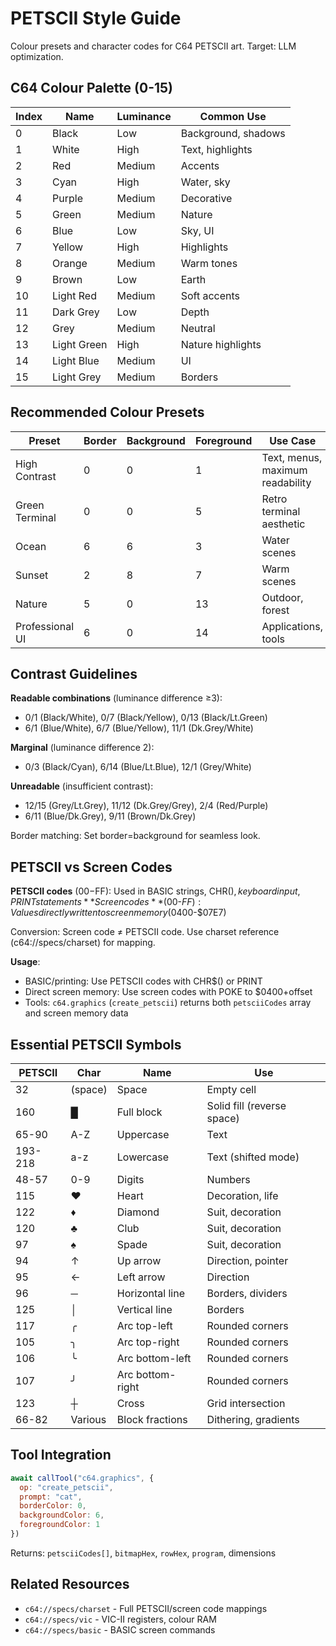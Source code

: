 # PETSCII Style Guide

Colour presets and character codes for C64 PETSCII art. Target: LLM optimization.

## C64 Colour Palette (0-15)

| Index | Name | Luminance | Common Use |
|-------|------|-----------|------------|
| 0 | Black | Low | Background, shadows |
| 1 | White | High | Text, highlights |
| 2 | Red | Medium | Accents |
| 3 | Cyan | High | Water, sky |
| 4 | Purple | Medium | Decorative |
| 5 | Green | Medium | Nature |
| 6 | Blue | Low | Sky, UI |
| 7 | Yellow | High | Highlights |
| 8 | Orange | Medium | Warm tones |
| 9 | Brown | Low | Earth |
| 10 | Light Red | Medium | Soft accents |
| 11 | Dark Grey | Low | Depth |
| 12 | Grey | Medium | Neutral |
| 13 | Light Green | High | Nature highlights |
| 14 | Light Blue | Medium | UI |
| 15 | Light Grey | Medium | Borders |

## Recommended Colour Presets

| Preset | Border | Background | Foreground | Use Case |
|--------|--------|------------|------------|----------|
| High Contrast | 0 | 0 | 1 | Text, menus, maximum readability |
| Green Terminal | 0 | 0 | 5 | Retro terminal aesthetic |
| Ocean | 6 | 6 | 3 | Water scenes |
| Sunset | 2 | 8 | 7 | Warm scenes |
| Nature | 5 | 0 | 13 | Outdoor, forest |
| Professional UI | 6 | 0 | 14 | Applications, tools |

## Contrast Guidelines

**Readable combinations** (luminance difference ≥3):
- 0/1 (Black/White), 0/7 (Black/Yellow), 0/13 (Black/Lt.Green)
- 6/1 (Blue/White), 6/7 (Blue/Yellow), 11/1 (Dk.Grey/White)

**Marginal** (luminance difference 2):
- 0/3 (Black/Cyan), 6/14 (Blue/Lt.Blue), 12/1 (Grey/White)

**Unreadable** (insufficient contrast):
- 12/15 (Grey/Lt.Grey), 11/12 (Dk.Grey/Grey), 2/4 (Red/Purple)
- 6/11 (Blue/Dk.Grey), 9/11 (Brown/Dk.Grey)

Border matching: Set border=background for seamless look.

## PETSCII vs Screen Codes

**PETSCII codes** ($00-$FF): Used in BASIC strings, CHR$(), keyboard input, PRINT statements
**Screen codes** ($00-$FF): Values directly written to screen memory ($0400-$07E7)

Conversion: Screen code ≠ PETSCII code. Use charset reference (c64://specs/charset) for mapping.

**Usage**:
- BASIC/printing: Use PETSCII codes with CHR$() or PRINT
- Direct screen memory: Use screen codes with POKE to $0400+offset
- Tools: `c64.graphics` (`create_petscii`) returns both `petsciiCodes` array and screen memory data

## Essential PETSCII Symbols

| PETSCII | Char | Name | Use |
|---------|------|------|-----|
| 32 | (space) | Space | Empty cell |
| 160 | █ | Full block | Solid fill (reverse space) |
| 65-90 | A-Z | Uppercase | Text |
| 193-218 | a-z | Lowercase | Text (shifted mode) |
| 48-57 | 0-9 | Digits | Numbers |
| 115 | ♥ | Heart | Decoration, life |
| 122 | ♦ | Diamond | Suit, decoration |
| 120 | ♣ | Club | Suit, decoration |
| 97 | ♠ | Spade | Suit, decoration |
| 94 | ↑ | Up arrow | Direction, pointer |
| 95 | ← | Left arrow | Direction |
| 96 | ─ | Horizontal line | Borders, dividers |
| 125 | │ | Vertical line | Borders |
| 117 | ╭ | Arc top-left | Rounded corners |
| 105 | ╮ | Arc top-right | Rounded corners |
| 106 | ╰ | Arc bottom-left | Rounded corners |
| 107 | ╯ | Arc bottom-right | Rounded corners |
| 123 | ┼ | Cross | Grid intersection |
| 66-82 | Various | Block fractions | Dithering, gradients |

## Tool Integration

```javascript
await callTool("c64.graphics", {
  op: "create_petscii",
  prompt: "cat",
  borderColor: 0,
  backgroundColor: 6,
  foregroundColor: 1
})
```

Returns: `petsciiCodes[]`, `bitmapHex`, `rowHex`, `program`, dimensions

## Related Resources

- `c64://specs/charset` - Full PETSCII/screen code mappings
- `c64://specs/vic` - VIC-II registers, colour RAM
- `c64://specs/basic` - BASIC screen commands
